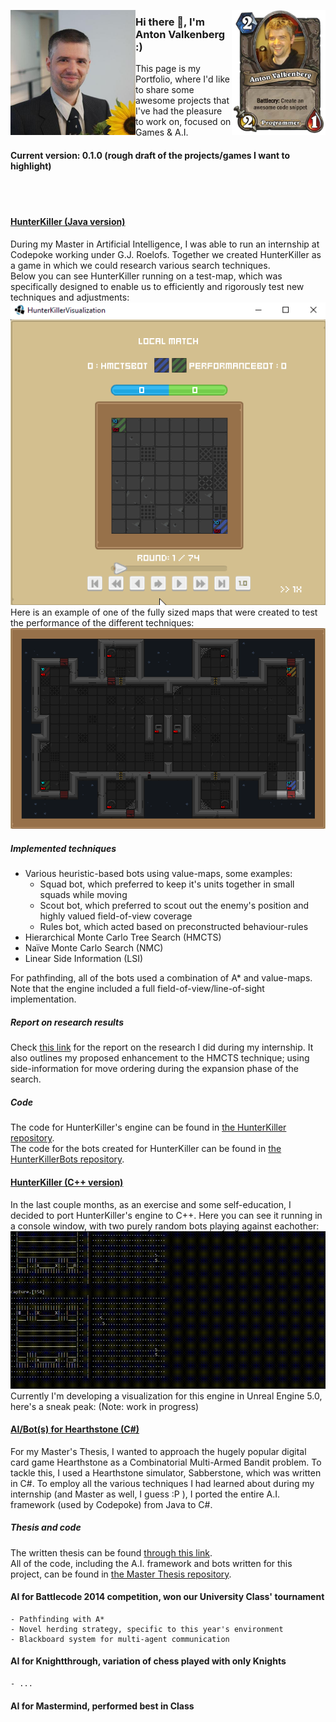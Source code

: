 <img align="left" height="200" width="200" src="/Media/Profile.png"></img>
<img align="right" height="200" width="150" src="/Media/Profile_1.png"></img>
### Hi there 👋, I'm Anton Valkenberg :)
This page is my Portfolio, where I'd like to share some awesome projects that I've had the pleasure to work on, focused on Games & A.I.

#### Current version: 0.1.0 (rough draft of the projects/games I want to highlight)
</br>
</br>

#### <u>HunterKiller (Java version)</u>
During my Master in Artificial Intelligence, I was able to run an internship at Codepoke working under G.J. Roelofs. Together we created HunterKiller as a game in which we could research various search techniques.</br>
Below you can see HunterKiller running on a test-map, which was specifically designed to enable us to efficiently and rigorously test new techniques and adjustments:</br>
![HunterKiller running on a test-map](/Media/HK_run_testmap.gif)
</br>
Here is an example of one of the fully sized maps that were created to test the performance of the different techniques:
![An example of a full Map in HunterKiller](/Media/HK_Map_Example.png)

##### Implemented techniques
- Various heuristic-based bots using value-maps, some examples:
	- Squad bot, which preferred to keep it's units together in small squads while moving
	- Scout bot, which preferred to scout out the enemy's position and highly valued field-of-view coverage
	- Rules bot, which acted based on preconstructed behaviour-rules
- Hierarchical Monte Carlo Tree Search (HMCTS)
- Naïve Monte Carlo Search (NMC)
- Linear Side Information (LSI)

For pathfinding, all of the bots used a combination of A* and value-maps.
Note that the engine included a full field-of-view/line-of-sight implementation.

##### Report on research results
Check [this link](/Documents/Internship_report.pdf) for the report on the research I did during my internship.
It also outlines my proposed enhancement to the HMCTS technique; using side-information for move ordering during the expansion phase of the search.

##### Code
The code for HunterKiller's engine can be found in [the HunterKiller repository](https://github.com/antonvalkenberg/HunterKiller).
</br>
The code for the bots created for HunterKiller can be found in [the HunterKillerBots repository](https://github.com/antonvalkenberg/HunterKillerBots).
</br>

#### <u>HunterKiller (C++ version)</u>
In the last couple months, as an exercise and some self-education, I decided to port HunterKiller's engine to C++.
Here you can see it running in a console window, with two purely random bots playing against eachother:
</br>
![C++ version of HunterKiller running in console window](/Media/HKCPP_run_randombots.gif)
</br>
Currently I'm developing a visualization for this engine in Unreal Engine 5.0, here's a sneak peak: (Note: work in progress)
</br>
<insert link to UE5 screenshot>
	
#### <u>AI/Bot(s) for Hearthstone (C#)</u>
For my Master's Thesis, I wanted to approach the hugely popular digital card game Hearthstone as a Combinatorial Multi-Armed Bandit problem. To tackle this, I used a Hearthstone simulator, Sabberstone, which was written in C#. To employ all the various techniques I had learned about during my internship (and Master as well, I guess :P ), I ported the entire A.I. framework (used by Codepoke) from Java to C#.

##### Thesis and code
The written thesis can be found [through this link](/Documents/Thesis.pdf).
</br>
All of the code, including the A.I. framework and bots written for this project, can be found in [the Master Thesis repository](https://github.com/antonvalkenberg/ThesisCodeHSCMAB).

#### AI for Battlecode 2014 competition, won our University Class' tournament
	- Pathfinding with A*
	- Novel herding strategy, specific to this year's environment
	- Blackboard system for multi-agent communication
#### AI for Knightthrough, variation of chess played with only Knights
	- ...
#### AI for Mastermind, performed best in Class
